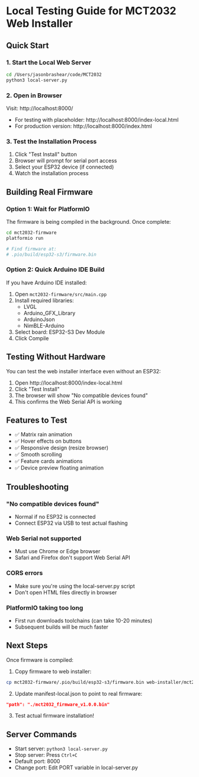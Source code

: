 # Local Testing Guide for MCT2032 Web Installer

## Quick Start

### 1. Start the Local Web Server

```bash
cd /Users/jasonbrashear/code/MCT2032
python3 local-server.py
```

### 2. Open in Browser

Visit: http://localhost:8000/

- For testing with placeholder: http://localhost:8000/index-local.html
- For production version: http://localhost:8000/index.html

### 3. Test the Installation Process

1. Click "Test Install" button
2. Browser will prompt for serial port access
3. Select your ESP32 device (if connected)
4. Watch the installation process

## Building Real Firmware

### Option 1: Wait for PlatformIO

The firmware is being compiled in the background. Once complete:

```bash
cd mct2032-firmware
platformio run

# Find firmware at:
# .pio/build/esp32-s3/firmware.bin
```

### Option 2: Quick Arduino IDE Build

If you have Arduino IDE installed:

1. Open `mct2032-firmware/src/main.cpp`
2. Install required libraries:
   - LVGL
   - Arduino_GFX_Library
   - ArduinoJson
   - NimBLE-Arduino
3. Select board: ESP32-S3 Dev Module
4. Click Compile

## Testing Without Hardware

You can test the web installer interface even without an ESP32:

1. Open http://localhost:8000/index-local.html
2. Click "Test Install"
3. The browser will show "No compatible devices found"
4. This confirms the Web Serial API is working

## Features to Test

- ✅ Matrix rain animation
- ✅ Hover effects on buttons
- ✅ Responsive design (resize browser)
- ✅ Smooth scrolling
- ✅ Feature cards animations
- ✅ Device preview floating animation

## Troubleshooting

### "No compatible devices found"
- Normal if no ESP32 is connected
- Connect ESP32 via USB to test actual flashing

### Web Serial not supported
- Must use Chrome or Edge browser
- Safari and Firefox don't support Web Serial API

### CORS errors
- Make sure you're using the local-server.py script
- Don't open HTML files directly in browser

### PlatformIO taking too long
- First run downloads toolchains (can take 10-20 minutes)
- Subsequent builds will be much faster

## Next Steps

Once firmware is compiled:

1. Copy firmware to web installer:
```bash
cp mct2032-firmware/.pio/build/esp32-s3/firmware.bin web-installer/mct2032_firmware_v1.0.0.bin
```

2. Update manifest-local.json to point to real firmware:
```json
"path": "./mct2032_firmware_v1.0.0.bin"
```

3. Test actual firmware installation!

## Server Commands

- Start server: `python3 local-server.py`
- Stop server: Press `Ctrl+C`
- Default port: 8000
- Change port: Edit PORT variable in local-server.py